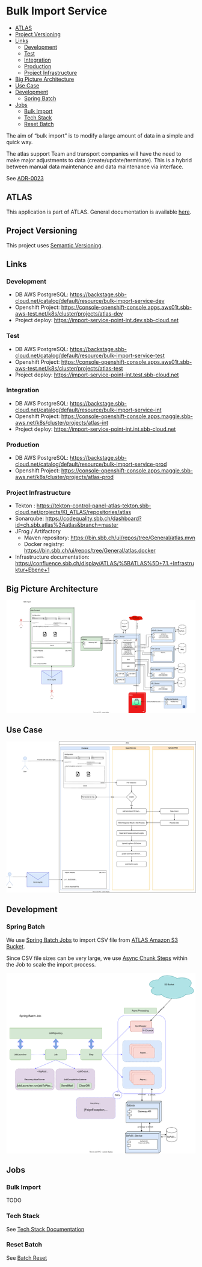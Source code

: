 # Bulk Import Service

<!-- toc -->

- [ATLAS](#atlas)
- [Project Versioning](#project-versioning)
- [Links](#links)
  * [Development](#development)
  * [Test](#test)
  * [Integration](#integration)
  * [Production](#production)
  * [Project Infrastructure](#project-infrastructure)
- [Big Picture Architecture](#big-picture-architecture)
- [Use Case](#use-case)
- [Development](#development-1)
  * [Spring Batch](#spring-batch)
- [Jobs](#jobs)
  * [Bulk Import](#bulk-import)
  * [Tech Stack](#tech-stack)
  * [Reset Batch](#reset-batch)

<!-- tocstop -->

The aim of “bulk import” is to modify a large amount of data in a simple and quick way.

The atlas support Team and transport companies will have the need to make major adjustments to data 
(create/update/terminate).
This is a hybrid between manual data maintenance and data maintenance via interface.

See [ADR-0023](https://confluence.sbb.ch/x/_wgyog)

## ATLAS

This application is part of ATLAS. General documentation is available [here](https://code.sbb.ch/projects/KI_ATLAS/repos/atlas/browse/README.md).

## Project Versioning

This project uses [Semantic Versioning](https://semver.org/).

## Links

### Development

* DB AWS PostgreSQL: https://backstage.sbb-cloud.net/catalog/default/resource/bulk-import-service-dev
* Openshift Project: https://console-openshift-console.apps.aws01t.sbb-aws-test.net/k8s/cluster/projects/atlas-dev
* Project deploy: https://import-service-point-int.dev.sbb-cloud.net

### Test

* DB AWS PostgreSQL: https://backstage.sbb-cloud.net/catalog/default/resource/bulk-import-service-test
* Openshift Project: https://console-openshift-console.apps.aws01t.sbb-aws-test.net/k8s/cluster/projects/atlas-test
* Project deploy: https://import-service-point-int.test.sbb-cloud.net

### Integration

* DB AWS PostgreSQL: https://backstage.sbb-cloud.net/catalog/default/resource/bulk-import-service-int
* Openshift Project: https://console-openshift-console.apps.maggie.sbb-aws.net/k8s/cluster/projects/atlas-int
* Project deploy: https://import-service-point-int.int.sbb-cloud.net

### Production

* DB AWS PostgreSQL: https://backstage.sbb-cloud.net/catalog/default/resource/bulk-import-service-prod
* Openshift
  Project: https://console-openshift-console.apps.maggie.sbb-aws.net/k8s/cluster/projects/atlas-prod

### Project Infrastructure

* Tekton : https://tekton-control-panel-atlas-tekton.sbb-cloud.net/projects/KI_ATLAS/repositories/atlas
* Sonarqube: https://codequality.sbb.ch/dashboard?id=ch.sbb.atlas%3Aatlas&branch=master
* JFrog / Artifactory
    * Maven repository: https://bin.sbb.ch/ui/repos/tree/General/atlas.mvn
    * Docker registry: https://bin.sbb.ch/ui/repos/tree/General/atlas.docker
* Infrastructure
  documentation: https://confluence.sbb.ch/display/ATLAS/%5BATLAS%5D+7.1.+Infrastruktur+Ebene+1

## Big Picture Architecture

![Architecture](documentation/AtlasImportArch.svg)

## Use Case

![UseCase](documentation/UseCase.svg)

## Development

### Spring Batch

We use [Spring Batch Jobs](https://docs.spring.io/spring-batch/docs/current/reference/html/) to import CSV file from
[ATLAS Amazon S3 Bucket](../base-atlas/documentation/amazon/README.md).

Since CSV file sizes can be very large, we
use [Async Chunk Steps](https://docs.spring.io/spring-batch/docs/current/reference/html/scalability.html#scalability) within the
Job to scale the import process.

![Async Chunk Steps](documentation/BatchAsyncProcessing.svg)

## Jobs

### Bulk Import

TODO

### Tech Stack

See [Tech Stack Documentation](../documentation/tech-stack-service.md)

### Reset Batch

See [Batch Reset](../documentation/batch_util.md)
